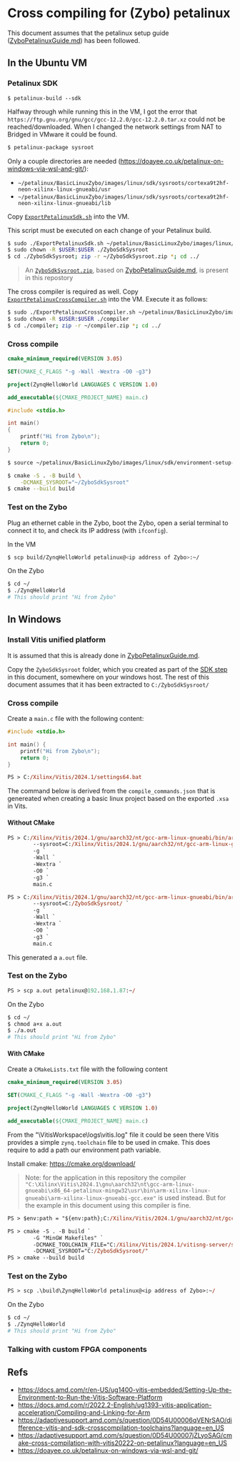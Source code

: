 # Cross compiling for (Zybo) petalinux

This document assumes that the petalinux setup guide ([ZyboPetalinuxGuide.md](./ZyboPetalinuxGuide.md)) has been followed.

## In the Ubuntu VM

### Petalinux SDK

```
$ petalinux-build --sdk
```

Halfway through while running this in the VM, I got the error that `https://ftp.gnu.org/gnu/gcc/gcc-12.2.0/gcc-12.2.0.tar.xz` could not be reached/downloaded. When I changed the network settings from NAT to Bridged in VMware it could be found.

```sh
$ petalinux-package sysroot
```

Only a couple directories are needed (https://doayee.co.uk/petalinux-on-windows-via-wsl-and-git/):

- `~/petalinux/BasicLinuxZybo/images/linux/sdk/sysroots/cortexa9t2hf-neon-xilinx-linux-gnueabi/usr`
- `~/petalinux/BasicLinuxZybo/images/linux/sdk/sysroots/cortexa9t2hf-neon-xilinx-linux-gnueabi/lib`

Copy [`ExportPetalinuxSdk.sh`](./ExportPetalinuxSdk.sh) into the VM.

This script must be executed on each change of your Petalinux build. 

```sh
$ sudo ./ExportPetalinuxSdk.sh ~/petalinux/BasicLinuxZybo/images/linux/sdk/sysroots/cortexa9t2hf-neon-xilinx-linux-gnueabi/ ./ZyboSdkSysroot/
$ sudo chown -R $USER:$USER ./ZyboSdkSysroot
$ cd ./ZyboSdkSysroot; zip -r ~/ZyboSdkSysroot.zip *; cd ../
```

> An [`ZyboSdkSysroot.zip`](./ZyboSdkSysroot.zip), based on [ZyboPetalinuxGuide.md](./ZyboPetalinuxGuide.md), is present in this repostory

The cross compiler is required as well. Copy [`ExportPetalinuxCrossCompiler.sh`](./ExportPetalinuxCrossCompiler.sh) into the VM. Execute it as follows:

```sh
$ sudo ./ExportPetalinuxCrossCompiler.sh ~/petalinux/BasicLinuxZybo/images/linux/sdk/sysroots/x86_64-petalinux-linux/ ./compiler/
$ sudo chown -R $USER:$USER ./compiler
$ cd ./compiler; zip -r ~/compiler.zip *; cd ../
```

### Cross compile

```cmake
cmake_minimum_required(VERSION 3.05)

SET(CMAKE_C_FLAGS "-g -Wall -Wextra -O0 -g3")

project(ZynqHelloWorld LANGUAGES C VERSION 1.0)

add_executable(${CMAKE_PROJECT_NAME} main.c)
```

```c
#include <stdio.h>

int main()
{
	printf("Hi from Zybo\n");
	return 0;
}
```

```sh
$ source ~/petalinux/BasicLinuxZybo/images/linux/sdk/environment-setup-cortexa9t2hf-neon-xilinx-linux-gnueabi
```

```sh
$ cmake -S . -B build \
    -DCMAKE_SYSROOT="~/ZyboSdkSysroot"
$ cmake --build build
```

### Test on the Zybo

Plug an ethernet cable in the Zybo, boot the Zybo, open a serial terminal to connect it to, and check its IP address (with `ifconfig`).

In the VM

```sh
$ scp build/ZynqHelloWorld petalinux@<ip address of Zybo>:~/
```

On the Zybo

```sh
$ cd ~/
$ ./ZynqHelloWorld
# This should print "Hi from Zybo"
```

## In Windows

### Install Vitis unified platform

It is assumed that this is already done in [ZyboPetalinuxGuide.md](./ZyboPetalinuxGuide.md).

Copy the `ZyboSdkSysroot` folder, which you created as part of the [SDK step](#petalinux-sdk) in this document, somewhere on your windows host. The rest of this document assumes that it has been extracted to `C:/ZyboSdkSysroot/`

### Cross compile

Create a `main.c` file with the following content:

```c
#include <stdio.h>

int main() {
    printf("Hi from Zybo\n");
    return 0;
}
```

```ps
PS > C:/Xilinx/Vitis/2024.1/settings64.bat
```

The command below is derived from the `compile_commands.json` that is genereated when creating a basic linux project based on the exported `.xsa` in Vits.

#### Without CMake

```ps
PS > C:/Xilinx/Vitis/2024.1/gnu/aarch32/nt/gcc-arm-linux-gnueabi/bin/arm-linux-gnueabihf-gcc.exe `
        --sysroot=C:/Xilinx/Vitis/2024.1/gnu/aarch32/nt/gcc-arm-linux-gnueabi/cortexa9t2hf-neon-xilinx-linux-gnueabi `
        -g `
        -Wall `
        -Wextra `
        -O0 `
        -g3 `
        main.c
```

```ps
PS > C:/Xilinx/Vitis/2024.1/gnu/aarch32/nt/gcc-arm-linux-gnueabi/bin/arm-linux-gnueabihf-gcc.exe `
        --sysroot=C:/ZyboSdkSysroot/ `
        -g `
        -Wall `
        -Wextra `
        -O0 `
        -g3 `
        main.c
```

This generated a `a.out` file.

### Test on the Zybo

```ps
PS > scp a.out petalinux@192.168.1.87:~/
```

On the Zybo

```sh
$ cd ~/
$ chmod a+x a.out
$ ./a.out
# This should print "Hi from Zybo"
```

#### With CMake

Create a `CMakeLists.txt` file with the following content

```cmake
cmake_minimum_required(VERSION 3.05)

SET(CMAKE_C_FLAGS "-g -Wall -Wextra -O0 -g3")

project(ZynqHelloWorld LANGUAGES C VERSION 1.0)

add_executable(${CMAKE_PROJECT_NAME} main.c)
```

From the "<some path>\VitisWorkspace\logs\vitis.log" file it could be seen there Vitis provides a simple `zynq.toolchain` file to be used in cmake. This does require to add a path our environment path variable.

Install cmake: https://cmake.org/download/

> Note: for the application in this repository the compiler `"C:\Xilinx\Vitis\2024.1\gnu\aarch32\nt\gcc-arm-linux-gnueabi\x86_64-petalinux-mingw32\usr\bin\arm-xilinx-linux-gnueabi\arm-xilinx-linux-gnueabi-gcc.exe"` is used instead. But for the example in this document using this compiler is fine.

```ps
PS > $env:path = "${env:path};C:/Xilinx/Vitis/2024.1/gnu/aarch32/nt/gcc-arm-linux-gnueabi/bin"
```

```ps
PS > cmake -S . -B build `
        -G "MinGW Makefiles" `
        -DCMAKE_TOOLCHAIN_FILE="C:/Xilinx/Vitis/2024.1/vitisng-server/scripts/cmake/zynq.toolchain" `
        -DCMAKE_SYSROOT="C:/ZyboSdkSysroot/"
PS > cmake --build build
```

### Test on the Zybo

```ps
PS > scp .\build\ZynqHelloWorld petalinux@<ip address of Zybo>:~/
```

On the Zybo

```sh
$ cd ~/
$ ./ZynqHelloWorld
# This should print "Hi from Zybo"
```

### Talking with custom FPGA components

## Refs

- https://docs.amd.com/r/en-US/ug1400-vitis-embedded/Setting-Up-the-Environment-to-Run-the-Vitis-Software-Platform
- https://docs.amd.com/r/2022.2-English/ug1393-vitis-application-acceleration/Compiling-and-Linking-for-Arm
- https://adaptivesupport.amd.com/s/question/0D54U00006qVENrSAO/difference-vitis-and-sdk-crosscompilation-toolchains?language=en_US
- https://adaptivesupport.amd.com/s/question/0D54U00007jZLyoSAG/cmake-cross-compilation-with-vitis20222-on-petalinux?language=en_US
- https://doayee.co.uk/petalinux-on-windows-via-wsl-and-git/